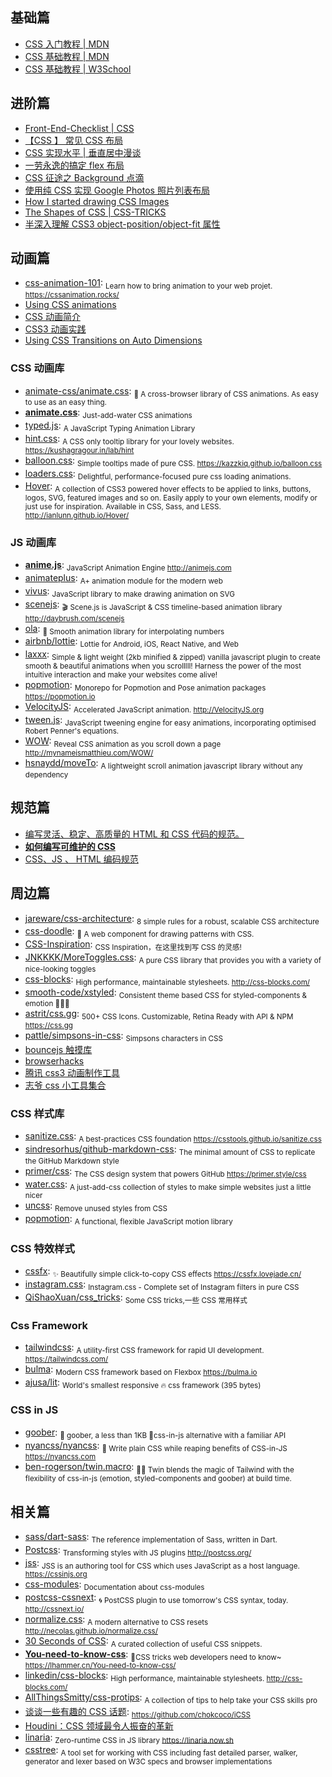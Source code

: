 ## 基础篇

- [CSS 入门教程 | MDN](https://developer.mozilla.org/zh-CN/docs/Web/Guide/CSS/Getting_started)
- [CSS 基础教程 | MDN](https://developer.mozilla.org/zh-CN/docs/Learn/Getting_started_with_the_web/CSS_basics)
- [CSS 基础教程 | W3School](https://www.w3school.com.cn/css/index.asp)

## 进阶篇

- [Front-End-Checklist | CSS](https://github.com/thedaviddias/Front-End-Checklist#css)
- [【CSS 】 常见 CSS 布局](http://cherryblog.site/common-CSS-layout.html#more)
- [CSS 实现水平 | 垂直居中漫谈](https://jeffjade.com/2015/11/14/2015-11-14-css-achieve-horizontal_vertical_center/)
- [一劳永逸的搞定 flex 布局](https://juejin.im/post/58e3a5a0a0bb9f0069fc16bb)
- [CSS 征途之 Background 点滴](https://jeffjade.com/2015/06/29/2015-06-29-css-background/)
- [使用纯 CSS 实现 Google Photos 照片列表布局](https://github.com/xieranmaya/blog/issues/4)
- [How I started drawing CSS Images](https://blog.prototypr.io/how-i-started-drawing-css-images-3fd878675c89)
- [The Shapes of CSS | CSS-TRICKS](https://css-tricks.com/examples/ShapesOfCSS/)
- [半深入理解 CSS3 object-position/object-fit 属性](https://www.zhangxinxu.com/wordpress/2015/03/css3-object-position-object-fit/)

## 动画篇

- [css-animation-101](https://github.com/cssanimation/css-animation-101): <sub>Learn how to bring animation to your web projet. https://cssanimation.rocks/</sub>
- [Using CSS animations](https://developer.mozilla.org/en-US/docs/Web/CSS/CSS_Animations/Using_CSS_animations)
- [CSS 动画简介](http://www.ruanyifeng.com/blog/2014/02/css_transition_and_animation.html)
- [CSS3 动画实践](https://aotu.io/notes/2016/01/04/css3-animation/index.html)
- [Using CSS Transitions on Auto Dimensions](https://css-tricks.com/using-css-transitions-auto-dimensions/)

### CSS 动画库

- [animate-css/animate.css](https://github.com/animate-css/animate.css): <sub>🍿 A cross-browser library of CSS animations. As easy to use as an easy thing.</sub>
- [**animate.css**](https://daneden.github.io/animate.css): <sub>Just-add-water CSS animations</sub>
- [typed.js](https://github.com/mattboldt/typed.js): <sub>A JavaScript Typing Animation Library</sub>
- [hint.css](https://github.com/chinchang/hint.css): <sub>A CSS only tooltip library for your lovely websites. https://kushagragour.in/lab/hint</sub>
- [balloon.css](https://github.com/kazzkiq/balloon.css): <sub>Simple tooltips made of pure CSS. https://kazzkiq.github.io/balloon.css</sub>
- [loaders.css](https://github.com/ConnorAtherton/loaders.css): <sub>Delightful, performance-focused pure css loading animations.</sub>
- [Hover](https://github.com/IanLunn/Hover): <sub>A collection of CSS3 powered hover effects to be applied to links, buttons, logos, SVG, featured images and so on. Easily apply to your own elements, modify or just use for inspiration. Available in CSS, Sass, and LESS. http://ianlunn.github.io/Hover/</sub>

### JS 动画库

- [**anime.js**](https://github.com/juliangarnier/anime): <sub>JavaScript Animation Engine http://animejs.com</sub>
- [animateplus](https://github.com/bendc/animateplus): <sub>A+ animation module for the modern web</sub>
- [vivus](https://github.com/maxwellito/vivus): <sub>JavaScript library to make drawing animation on SVG</sub>
- [scenejs](https://github.com/daybrush/scenejs): <sub>🎬 Scene.js is JavaScript & CSS timeline-based animation library http://daybrush.com/scenejs</sub>
- [ola](https://github.com/franciscop/ola): <sub>🌊 Smooth animation library for interpolating numbers</sub>
- [airbnb/lottie](https://github.com/airbnb/lottie/): <sub>Lottie for Android, iOS, React Native, and Web</sub>
- [laxxx](https://github.com/alexfoxy/laxxx): <sub>Simple & light weight (2kb minified & zipped) vanilla javascript plugin to create smooth & beautiful animations when you scrolllll! Harness the power of the most intuitive interaction and make your websites come alive!</sub>
- [popmotion](https://github.com/Popmotion/popmotion): <sub>Monorepo for Popmotion and Pose animation packages https://popmotion.io</sub>
- [VelocityJS](https://github.com/julianshapiro/velocity): <sub>Accelerated JavaScript animation. http://VelocityJS.org</sub>
- [tween.js](https://github.com/tweenjs/tween.js): <sub>JavaScript tweening engine for easy animations, incorporating optimised Robert Penner's equations.</sub>
- [WOW](https://github.com/matthieua/WOW): <sub>Reveal CSS animation as you scroll down a page http://mynameismatthieu.com/WOW/</sub>
- [hsnaydd/moveTo](https://github.com/hsnaydd/moveTo): <sub>A lightweight scroll animation javascript library without any dependency</sub>

## 规范篇

- [编写灵活、稳定、高质量的 HTML 和 CSS 代码的规范。](http://codeguide.bootcss.com/)
- [**如何编写可维护的 CSS**](https://github.com/chadluo/CSS-Guidelines/blob/master/README.md)
- [CSS、JS 、 HTML 编码规范](https://guide.aotu.io/docs/css/code.html)

## 周边篇

- [jareware/css-architecture](https://github.com/jareware/css-architecture): <sub>8 simple rules for a robust, scalable CSS architecture</sub>
- [css-doodle](https://github.com/css-doodle/css-doodle): <sub>🎨 A web component for drawing patterns with CSS. </sub>
- [CSS-Inspiration](https://github.com/chokcoco/CSS-Inspiration): <sub>CSS Inspiration，在这里找到写 CSS 的灵感!</sub>
- [JNKKKK/MoreToggles.css](https://github.com/JNKKKK/MoreToggles.css): <sub>A pure CSS library that provides you with a variety of nice-looking toggles</sub>
- [css-blocks](https://github.com/linkedin/css-blocks): <sub>High performance, maintainable stylesheets. http://css-blocks.com/</sub>
- [smooth-code/xstyled](https://github.com/smooth-code/xstyled): <sub>Consistent theme based CSS for styled-components & emotion 💅👩‍🎤</sub>
- [astrit/css.gg](https://github.com/astrit/css.gg): <sub>500+ CSS Icons. Customizable, Retina Ready with API & NPM https://css.gg</sub>
- [pattle/simpsons-in-css](https://github.com/pattle/simpsons-in-css): <sub>Simpsons characters in CSS</sub>
- [bouncejs 触摸库](http://bouncejs.com)
- [browserhacks](http://browserhacks.com)
- [腾讯 css3 动画制作工具](http://isux.tencent.com/css3/tools.html)
- [志爷 css 小工具集合](https://linxz.github.io/tianyizone)

### CSS 样式库

- [sanitize.css](https://github.com/csstools/sanitize.css): <sub>A best-practices CSS foundation https://csstools.github.io/sanitize.css</sub>
- [sindresorhus/github-markdown-css](https://github.com/sindresorhus/github-markdown-css): <sub>The minimal amount of CSS to replicate the GitHub Markdown style</sub>
- [primer/css](https://github.com/primer/css): <sub>The CSS design system that powers GitHub https://primer.style/css</sub>
- [water.css](https://github.com/kognise/water.css): <sub>A just-add-css collection of styles to make simple websites just a little nicer </sub>
- [uncss](https://github.com/uncss/uncss): <sub>Remove unused styles from CSS</sub>
- [popmotion](https://popmotion.io/): <sub>A functional, flexible JavaScript motion library</sub>

### CSS 特效样式

- [cssfx](https://github.com/jolaleye/cssfx): <sub>✨ Beautifully simple click-to-copy CSS effects https://cssfx.lovejade.cn/</sub>
- [instagram.css](https://github.com/picturepan2/instagram.css): <sub>Instagram.css - Complete set of Instagram filters in pure CSS</sub>
- [QiShaoXuan/css_tricks](https://github.com/QiShaoXuan/css_tricks): <sub>Some CSS tricks,一些 CSS 常用样式</sub>

### Css Framework

- [tailwindcss](https://github.com/tailwindcss/tailwindcss): <sub>A utility-first CSS framework for rapid UI development. https://tailwindcss.com/</sub>
- [bulma](https://github.com/jgthms/bulma): <sub>Modern CSS framework based on Flexbox https://bulma.io</sub>
- [ajusa/lit](https://github.com/ajusa/lit): <sub>World's smallest responsive 🔥 css framework (395 bytes)</sub>

### CSS in JS

- [goober](https://github.com/cristianbote/goober): <sub>🥜 goober, a less than 1KB 🎉css-in-js alternative with a familiar API</sub>
- [nyancss/nyancss](https://github.com/nyancss/nyancss): <sub>🌈 Write plain CSS while reaping benefits of CSS-in-JS https://nyancss.com</sub>
- [ben-rogerson/twin.macro](https://github.com/ben-rogerson/twin.macro): <sub>🦹‍♂️ Twin blends the magic of Tailwind with the flexibility of css-in-js (emotion, styled-components and goober) at build time.</sub>

## 相关篇

- [sass/dart-sass](https://github.com/sass/dart-sass): <sub>The reference implementation of Sass, written in Dart.</sub>
- [Postcss](https://github.com/postcss/postcss): <sub>Transforming styles with JS plugins http://postcss.org/</sub>
- [jss](https://github.com/cssinjs/jss): <sub>JSS is an authoring tool for CSS which uses JavaScript as a host language. https://cssinjs.org</sub>
- [css-modules](https://github.com/css-modules/css-modules): <sub>Documentation about css-modules </sub>
- [postcss-cssnext](https://github.com/MoOx/postcss-cssnext): <sub>🌀 PostCSS plugin to use tomorrow's CSS syntax, today. http://cssnext.io/</sub>
- [normalize.css](https://github.com/necolas/normalize.css/): <sub>A modern alternative to CSS resets http://necolas.github.io/normalize.css/ </sub>
- [30 Seconds of CSS](https://github.com/atomiks/30-seconds-of-css): <sub>A curated collection of useful CSS snippets.</sub>
- [**You-need-to-know-css**](https://github.com/l-hammer/You-need-to-know-css): <sub>🖖CSS tricks web developers need to know~ https://lhammer.cn/You-need-to-know-css/</sub>
- [linkedin/css-blocks](https://github.com/linkedin/css-blocks): <sub>High performance, maintainable stylesheets. http://css-blocks.com/</sub>
- [AllThingsSmitty/css-protips](https://github.com/AllThingsSmitty/css-protips): <sub>A collection of tips to help take your CSS skills pro</sub>
- [谈谈一些有趣的 CSS 话题](https://github.com/chokcoco/iCSS): <sub>https://github.com/chokcoco/iCSS</sub>
- [Houdini：CSS 领域最令人振奋的革新](https://zhuanlan.zhihu.com/p/20939640)
- [linaria](https://github.com/callstack/linaria): <sub>Zero-runtime CSS in JS library https://linaria.now.sh</sub>
- [csstree](https://github.com/csstree/csstree): <sub>A tool set for working with CSS including fast detailed parser, walker, generator and lexer based on W3C specs and browser implementations </sub>
